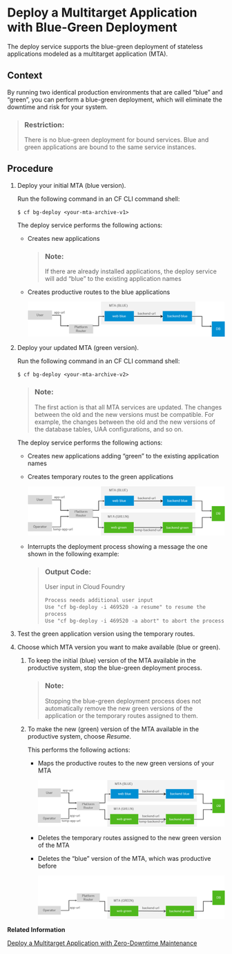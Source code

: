<!-- loio0cb13f10a70a464e840aa53723a59e71 -->

# Deploy a Multitarget Application with Blue-Green Deployment

The deploy service supports the blue-green deployment of stateless applications modeled as a multitarget application \(MTA\).



<a name="loio0cb13f10a70a464e840aa53723a59e71__context_nvv_tfx_rcb"/>

## Context

By running two identical production environments that are called “blue” and “green”, you can perform a blue-green deployment, which will eliminate the downtime and risk for your system.

> ### Restriction:  
> There is no blue-green deployment for bound services. Blue and green applications are bound to the same service instances.



<a name="loio0cb13f10a70a464e840aa53723a59e71__steps_ryh_k2m_qcb"/>

## Procedure

1.  Deploy your initial MTA \(blue version\).

    Run the following command in an CF CLI command shell:

    ```
    $ cf bg-deploy <your-mta-archive-v1>
    ```

    The deploy service performs the following actions:

    -   Creates new applications

        > ### Note:  
        > If there are already installed applications, the deploy service will add “blue” to the existing application names

    -   Creates productive routes to the blue applications

        ![](images/Blue_Application_Version_of_an_MTA_e9bebd4.png)


2.  Deploy your updated MTA \(green version\).

    Run the following command in an CF CLI command shell:

    ```
    $ cf bg-deploy <your-mta-archive-v2>
    ```

    > ### Note:  
    > The first action is that all MTA services are updated. The changes between the old and the new versions must be compatible. For example, the changes between the old and the new versions of the database tables, UAA configurations, and so on.

    The deploy service performs the following actions:

    -   Creates new applications adding “green” to the existing application names

    -   Creates temporary routes to the green applications

        ![](images/Blue-Green_with_a_Temporatry_Route_175a527.png)

    -   Interrupts the deployment process showing a message the one shown in the following example:

        > ### Output Code:  
        > User input in Cloud Foundry
        > 
        > ```
        > Process needs additional user input
        > Use "cf bg-deploy -i 469520 -a resume" to resume the process
        > Use "cf bg-deploy -i 469520 -a abort" to abort the process
        > ```


3.  Test the green application version using the temporary routes.

4.  Choose which MTA version you want to make available \(blue or green\).

    1.  To keep the initial \(blue\) version of the MTA available in the productive system, stop the blue-green deployment process.

        > ### Note:  
        > Stopping the blue-green deployment process does not automatically remove the new green versions of the application or the temporary routes assigned to them.

    2.  To make the new \(green\) version of the MTA available in the productive system, choose *Resume*.

        This performs the following actions:

        -   Maps the productive routes to the new green versions of your MTA

            ![](images/Blue-Green_Deployment_of_an_MTA_dad1523.png)

        -   Deletes the temporary routes assigned to the new green version of the MTA

        -   Deletes the “blue” version of the MTA, which was productive before

            ![](images/Green_Application_version_of_an_MTA_b1f8997.png)




**Related Information**  


[Deploy a Multitarget Application with Zero-Downtime Maintenance](deploy-a-multitarget-application-with-zero-downtime-maintenance-f33557b.md "Update an application that has database changes without any downtime.")

